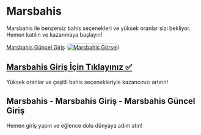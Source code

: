 <h1>Marsbahis</h1>
<p>Marsbahis ile benzersiz bahis seçenekleri ve yüksek oranlar sizi bekliyor. Hemen katılın ve kazanmaya başlayın!</p>  
<a href="https://t2m.io/2284401" title="Marsbahis Güncel Giriş">Marsbahis Güncel Giriş</a>  

<a href="https://t2m.io/2284401">
    <img src="https://i.ibb.co/gtF7ptH/photo-2025-01-13-14-27-16.jpg" alt="Marsbahis Görseli" style="max-width: 100%; border: 2px solid #ddd; border-radius: 10px;">
</a>  

<h2><a href="https://t2m.io/2284401">Marsbahis Giriş İçin Tıklayınız ✅</a></h2>  
<p>Yüksek oranlar ve çeşitli bahis seçenekleriyle kazancınızı artırın!</p>  

<h2>Marsbahis - Marsbahis Giriş - Marsbahis Güncel Giriş</h2>  
<p>Hemen giriş yapın ve eğlence dolu dünyaya adım atın!</p>
